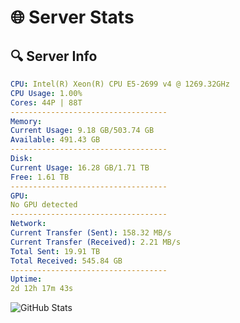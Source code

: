 # 🌐 Server Stats
## 🔍 Server Info
```yaml
CPU: Intel(R) Xeon(R) CPU E5-2699 v4 @ 1269.32GHz
CPU Usage: 1.00%
Cores: 44P | 88T
-----------------------------------
Memory:
Current Usage: 9.18 GB/503.74 GB
Available: 491.43 GB
-----------------------------------
Disk:
Current Usage: 16.28 GB/1.71 TB
Free: 1.61 TB
-----------------------------------
GPU:
No GPU detected
-----------------------------------
Network:
Current Transfer (Sent): 158.32 MB/s
Current Transfer (Received): 2.21 MB/s
Total Sent: 19.91 TB
Total Received: 545.84 GB
-----------------------------------
Uptime:
2d 12h 17m 43s
```
![GitHub Stats](https://img.shields.io/badge/Updated-2025-02-10_11:01:01-blue)